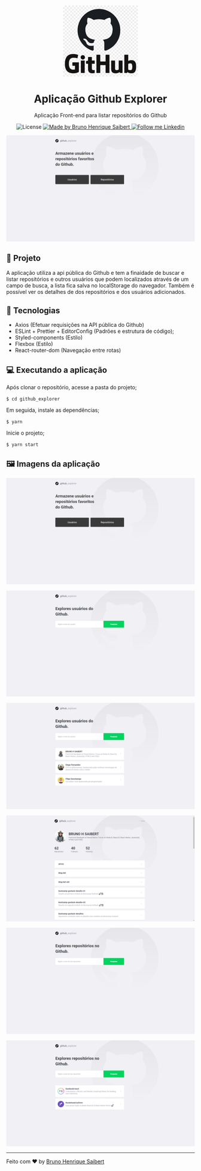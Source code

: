 <p align="center">
  <img alt="Github Explorer" src="https://raw.githubusercontent.com/BrunoSaibert/github_explorer/master/src/assets/logo.png" width="200px" />
</p>

<h1 align="center">
  Aplicação Github Explorer
</h1>

<p align="center">Aplicação Front-end para listar repositórios do Github</p>

<p align="center">
  <img alt="License" src="https://img.shields.io/badge/license-MIT-191A1E">

  <a href="https://github.com/BrunoSaibert">
    <img alt="Made by Bruno Henrique Saibert" src="https://img.shields.io/badge/Made%20by-Bruno%20Henrique%20Saibert-191A1E">
  </a>

  <a href="https://linkedin.com/in/brunohenriquesaibert">
    <img alt="Follow me Linkedin" src="https://img.shields.io/badge/Follow%20up-brunohenriquesaibert-191A1E?style=social&logo=linkedin">
  </a>
</p>

<p align="center">
  <img alt="Github Explorer" src="https://raw.githubusercontent.com/BrunoSaibert/github_explorer/master/src/assets/git-explorer-1.jpg" />
</p>

## 🚀 Projeto

A aplicação utiliza a api pública do Github e tem a finaidade de buscar e listar repositórios e outros usuários que podem localizados através de um campo de busca, a lista fica salva no localStorage do navegador. Também é possível ver os detalhes de dos repositórios e dos usuários adicionados.

## 🔧 Tecnologias

- Axios (Efetuar requisições na API pública do Github)
- ESLint + Prettier + EditorConfig (Padrões e estrutura de código);
- Styled-components (Estilo)
- Flexbox (Estilo)
- React-router-dom (Navegação entre rotas)

## 💻 Executando a aplicação

Após clonar o repositório, acesse a pasta do projeto;

```
$ cd github_explorer
```

Em seguida, instale as dependências;

```
$ yarn
```

Inicie o projeto;

```
$ yarn start
```

## 🖼 Imagens da aplicação

<p align="center">
  <img alt="Github Explorer" src="https://raw.githubusercontent.com/BrunoSaibert/github_explorer/master/src/assets/git-explorer-1.jpg" />
</p>

<p align="center">
  <img alt="Github Explorer" src="https://raw.githubusercontent.com/BrunoSaibert/github_explorer/master/src/assets/git-explorer-2.jpg" />
</p>

<p align="center">
  <img alt="Github Explorer" src="https://raw.githubusercontent.com/BrunoSaibert/github_explorer/master/src/assets/git-explorer-3.jpg" />
</p>

<p align="center">
  <img alt="Github Explorer" src="https://raw.githubusercontent.com/BrunoSaibert/github_explorer/master/src/assets/git-explorer-4.jpg" />
</p>

<p align="center">
  <img alt="Github Explorer" src="https://raw.githubusercontent.com/BrunoSaibert/github_explorer/master/src/assets/git-explorer-5.jpg" />
</p>

<p align="center">
  <img alt="Github Explorer" src="https://raw.githubusercontent.com/BrunoSaibert/github_explorer/master/src/assets/git-explorer-6.jpg" />
</p>

---

Feito com ♥ by [Bruno Henrique Saibert](https://www.linkedin.com/in/brunohenriquesaibert)
